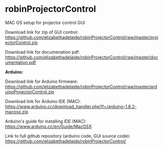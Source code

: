 # robinProjectorControl
MAC OS setup for projector control GUI

Download link for zip of GUI control: <a href="https://github.com/elizabethadelaide/robinProjectorControl/raw/master/projectorControl.zip">https://github.com/elizabethadelaide/robinProjectorControl/raw/master/projectorControl.zip</a>

Download link for documenation pdf: <a href="https://github.com/elizabethadelaide/robinProjectorControl/raw/master/documentation.pdf">https://github.com/elizabethadelaide/robinProjectorControl/raw/master/documentation.pdf</a>


<b>Arduino:</b>

Download link for Arduino firmware: <a href="https://github.com/elizabethadelaide/robinProjectorControl/raw/master/arduinoProjectorControl.zip">https://github.com/elizabethadelaide/robinProjectorControl/raw/master/arduinoProjectorControl.zip</a>

Download link for Arduino IDE (MAC): <a href="https://www.arduino.cc/download_handler.php?f=/arduino-1.8.2-macosx.zip">https://www.arduino.cc/download_handler.php?f=/arduino-1.8.2-macosx.zip</a>

Arduino's guide for installing IDE (MAC): <a href="https://www.arduino.cc/en/Guide/MacOSX">https://www.arduino.cc/en/Guide/MacOSX</a>


Link to full github repository (arduino code, GUI source code): <a href="https://github.com/elizabethadelaide/robinProjectorControl">https://github.com/elizabethadelaide/robinProjectorControl/</a>
